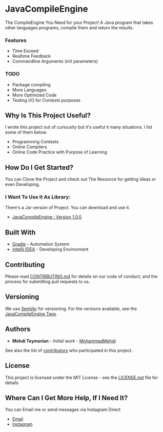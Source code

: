 # JavaCompileEngine
The CompileEngine You Need for your Project!
A Java program that takes other languages programs, compile them and return the results.
  ### Features
  - Time Exceed
  - Realtime Feedback
  - Commandline Arguments (init parameters)
  
  ### TODO
  - Package compiling
  - More Languages
  - More Optimized Code
  - Testing I/O for Contests purposes
  
## Why Is This Project Useful?
I wrote this project out of curiousity but it's useful it many situations. I list some of them below.
  - Programming Contests
  - Online Compilers
  - Online Code Practice with Purpose of Learning

## How Do I Get Started?
You can Clone the Project and check out The Resource for getting Ideas or even Developing.
  ### I Want To Use It As Library:
  There's a Jar version of Project. You can download and use it.
  - [JavaCompileEngine : Version 1.0.0](https://github.com/MohammadNik/JavaCompileEngine/blob/master/JavaCompileEngine.jar?raw=true)

## Built With

* [Gradle](https://maven.apache.org/) - Automation System
* [Intellij IDEA](https://www.jetbrains.com/idea/) - Developing Environment

## Contributing

Please read [CONTRIBUTING.md](https://gist.github.com/PurpleBooth/b24679402957c63ec426) for details on our code of conduct, and the process for submitting pull requests to us.

## Versioning

We use [SemVer](http://semver.org/) for versioning. For the versions available, see the [JavaCompileEngine Tags](https://github.com/MohammadNik/JavaCompileEngine/tags). 

## Authors

* **Mehdi Teymorian** - *Initial work* - [MohammadMehdi](https://github.com/MohammadNik)

See also the list of [contributors](https://github.com/MohammadNik/JavaCompileEngine/graphs/contributors) who participated in this project.

## License

This project is licensed under the MIT License - see the [LICENSE.md](https://github.com/MohammadNik/JavaCompileEngine/blob/master/LICENSE) file for details


## Where Can I Get More Help, If I Need It?
You can Email me or send messages via Instagram Direct
* [Email](mailto:mehditeymorian322@gmail.com)
* [Instagram](https://www.instagram.com/nik_teymorian/)
